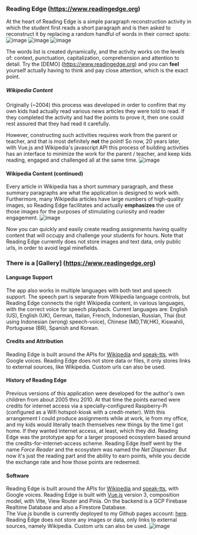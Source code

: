 ### Reading Edge (https://www.readingedge.org)
At the heart of Reading Edge is a simple paragraph reconstruction activity in which the student first reads
a short paragraph and is then asked to reconstruct it by replacing a random handful of words in their correct
spots:
![image](https://user-images.githubusercontent.com/5249621/233723143-a471a8ec-b0d0-45c1-888e-c14b0bcc7fa2.png)
![image](https://user-images.githubusercontent.com/5249621/233723552-2c8c3b94-10ec-44f1-82d2-5e4f97ea9367.png)
![image](https://user-images.githubusercontent.com/5249621/233723781-2974927f-98a8-48a8-be37-5ce6b51588d1.png)

The words list is created dynamically, and the activity works on the levels of: context, punctuation, 
capitalization, comprehension and attention to detail.  Try the [DEMO] (https://www.readingedge.org) and you can 
__feel__ yourself actually having to think and pay close attention, which is the exact point.

##### Wikipedia Content
Originally (~2004) this process was developed in order to confirm that my own kids had actually read
various news articles they were told to read. If they completed the activity and had the points to prove it, then
one could rest assured that they had read it carefully.

However, constructing such activities requires work from the parent or teacher, and that is most definitely __not__ the point!
So now, 20 years later, with Vue.js and Wikipedia's javascript API this process of building activities has an interface 
to minimize the work for the parent / teacher, and keep kids reading, engaged and challenged all at the same time.
![image](https://user-images.githubusercontent.com/5249621/233731964-3d59f01c-77ef-40fe-a5fa-93f537d3fb7f.png)

#### Wikipedia Content (continued)
Every article in Wikipedia has a short summary paragraph, and these summary paragraphs are what the application
is designed to work with. Furthermore, many Wikipedia articles have large numbers of high-quality images, so Reading Edge
facilitates and actually __emphasizes__ the use of those images for the purposes of stimulating curiosity and reader engagement.
![image](https://user-images.githubusercontent.com/5249621/233734238-5ef7bcc9-899f-42ee-adbe-377a0616dd66.png)

Now you can quickly and easily create reading assignments having quality content that will occupy and challenge your 
students for hours. Note that Reading Edge currently does not store images and text data, only public urls, in order to
avoid legal minefields.

### There is a [Gallery] (https://www.readingedge.org)

#### Language Support
The app also works in multiple languages with both text and speech support. The speech part is separate from Wikipedia
language controls, but Reading Edge connects the right Wikipedia content, in various languages, with the correct 
voice for speech playback.  Current languages are: English (US), English (UK), German, Italian, French, Indonesian, Russian,
Thai (but using Indonesian (wrong) speech-voice), Chinese (MD,TW,HK), Kiswahili, Portuguese (BR), Spanish and Korean.

#### Credits and Attribution
Reading Edge is built around the APIs for <a target="_blank" href="https://www.npmjs.com/package/wikipedia">Wikipedia</a> 
and <a target="_blank" href="https://www.npmjs.com/package/speak-tts">speak-tts</a>, with Google voices.
Reading Edge does not store data or files, it only stores links to external sources, like Wikipedia. Custom urls can also be used. 

#### History of Reading Edge
Previous versions of this application were developed for the author's own children from about 2005 thru 2010.
At that time the points earned were credits for internet access via a specially-configured Raspberry-Pi 
(configured as a Wifi hotspot-kiosk with a credit-meter). With this arrangement I could produce assignments while
at work, ie from my office, and my kids would literally teach themselves new things by the time I got home.  If they
wanted internet access, at least, which they did.  Reading Edge was the prototype app for a larger proposed ecosystem
based around the credits-for-internet-access scheme. Reading Edge itself went by the name <i>Force Reader</i> and
the ecosystem was named the <i>Net Dispenser</i>.  But now it's just the reading part and the ability to earn points, while you decide
the exchange rate and how those points are redeemed. 


#### Software
Reading Edge is built around the APIs for <a target="_blank" href="https://www.npmjs.com/package/wikipedia">Wikipedia</a> 
and <a target="_blank" href="https://www.npmjs.com/package/speak-tts">speak-tts</a>, with Google voices.
Reading Edge is built with <a target="_blank" href="https://vuejs.org">Vue.js</a> version 3, composition model, 
with Vite, View Router and Pinia. On the backend is a GCP Firebase Realtime Database and also a Firestore Database.  
The Vue.js bundle is currently deployed to my Github pages account: <a href="https://ccosse.github.io">here</a>.  
Reading Edge does not store any images or data, only links to external sources, namely Wikipedia. Custom urls 
can also be used.
![image](https://user-images.githubusercontent.com/5249621/233739151-5f715921-ce0a-4ec8-b293-975beececeba.png)
